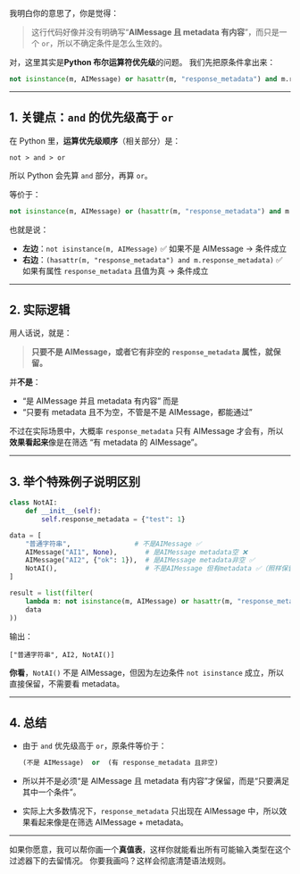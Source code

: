 我明白你的意思了，你是觉得：

> 这行代码好像并没有明确写“**AIMessage 且 metadata 有内容**”，而只是一个 `or`，所以不确定条件是怎么生效的。

对，这里其实是**Python 布尔运算符优先级**的问题。
我们先把原条件拿出来：

```python
not isinstance(m, AIMessage) or hasattr(m, "response_metadata") and m.response_metadata
```

---

## 1. 关键点：`and` 的优先级高于 `or`

在 Python 里，**运算优先级顺序**（相关部分）是：

```
not > and > or
```

所以 Python 会先算 `and` 部分，再算 `or`。

等价于：

```python
not isinstance(m, AIMessage) or (hasattr(m, "response_metadata") and m.response_metadata)
```

也就是说：

* **左边**：`not isinstance(m, AIMessage)`
  ✅ 如果不是 AIMessage → 条件成立
* **右边**：`(hasattr(m, "response_metadata") and m.response_metadata)`
  ✅ 如果有属性 `response_metadata` 且值为真 → 条件成立

---

## 2. 实际逻辑

用人话说，就是：

> **只要不是 AIMessage，或者它有非空的 `response_metadata` 属性，就保留。**

并**不是**：

* “是 AIMessage 并且 metadata 有内容”
  而是
* “只要有 metadata 且不为空，不管是不是 AIMessage，都能通过”

不过在实际场景中，大概率 `response_metadata` 只有 AIMessage 才会有，所以**效果看起来**像是在筛选 “有 metadata 的 AIMessage”。

---

## 3. 举个特殊例子说明区别

```python
class NotAI:
    def __init__(self):
        self.response_metadata = {"test": 1}

data = [
    "普通字符串",                # 不是AIMessage ✅
    AIMessage("AI1", None),       # 是AIMessage metadata空 ❌
    AIMessage("AI2", {"ok": 1}),  # 是AIMessage metadata非空 ✅
    NotAI(),                      # 不是AIMessage 但有metadata ✅（照样保留）
]

result = list(filter(
    lambda m: not isinstance(m, AIMessage) or hasattr(m, "response_metadata") and m.response_metadata,
    data
))
```

输出：

```
["普通字符串", AI2, NotAI()]
```

**你看**，`NotAI()` 不是 AIMessage，但因为左边条件 `not isinstance` 成立，所以直接保留，不需要看 metadata。

---

## 4. 总结

* 由于 `and` 优先级高于 `or`，原条件等价于：

  ```python
  (不是 AIMessage)  or  (有 response_metadata 且非空)
  ```
* 所以并不是必须“是 AIMessage 且 metadata 有内容”才保留，而是“只要满足其中一个条件”。
* 实际上大多数情况下，`response_metadata` 只出现在 AIMessage 中，所以效果看起来像是在筛选 AIMessage + metadata。

---

如果你愿意，我可以帮你画一个**真值表**，这样你就能看出所有可能输入类型在这个过滤器下的去留情况。
你要我画吗？这样会彻底清楚语法规则。
